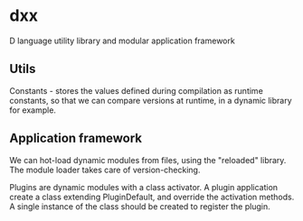 # dxx
D language utility library and modular application framework


## Utils

Constants - stores the values defined during compilation as runtime constants, so that we can compare versions at runtime, in a dynamic library for example.

## Application framework

We can hot-load dynamic modules from files, using the "reloaded" library.
The module loader takes care of version-checking.

Plugins are dynamic modules with a class activator. A plugin application create a 
class extending PluginDefault, and override
the activation methods. A single instance of the class should be created to register the plugin.



